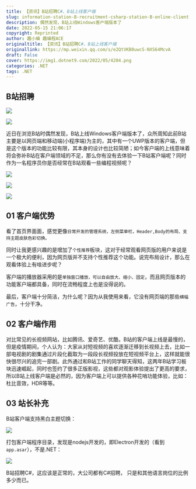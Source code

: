 ```yaml
---
title: 【资讯】B站招聘C#、B站上线客户端
slug: information-station-B-recruitment-csharp-station-B-online-client
description: 偶然发现，B站上线Windows客户端版本了
date: 2022-05-15 21:06:17
copyright: Reprinted
author: 趣小编 趣编程ACE
originaltitle: 【资讯】B站招聘C#、B站上线客户端
originallink: https://mp.weixin.qq.com/s/e2QtVKB0uwcS-NXS64McvA
draft: False
cover: https://img1.dotnet9.com/2022/05/4204.png
categories: .NET
tags: .NET
---
```



## B站招聘

![](https://img1.dotnet9.com/2022/05/4201.jpg)

![](https://img1.dotnet9.com/2022/05/4202.jpg)

近日在浏览B站时偶然发现，B站上线Windows客户端版本了，众所周知此前B站主要是以网页端和移动端(小程序端)为主的，其中有一个UWP版本的客户端，但是这个版本的功能比较有限，其本身的设计也比较简陋；如今客户端的上线意味着将会弥补B站在客户端领域的不足，那么你有没有去体验一下B站客户端呢？同时作为一名程序员你是否经常在B站观看一些编程视频呢？

![](https://img1.dotnet9.com/2022/05/4203.png)

![](https://img1.dotnet9.com/2022/05/4204.png)

![](https://img1.dotnet9.com/2022/05/4205.png)

## 01 客户端优势


看了首页界面面，感觉更像`日常开发的管理系统，左侧菜单栏，Header,Body的布局、支持主题皮肤色彩切换。`

同时让我更感兴趣的是增加了`个性推荐`板块，这对于经常观看网页版的用户来说是一个极大的便利，因为网页版并不支持个性推荐这个功能。说完布局设计，那么在观看体验上有啥进步呢？

客户端的播放器采用的是`单独窗口播放，可以自由放大、缩小、固定`，而且网页版本的功能客户端都具备，同时在流畅程度上也是没得说的。

最后，客户端十分简洁，为什么呢？因为从我使用来看，它没有网页端的那些`横幅广告`，十分干净。

## 02 客户端作用

对比常见的长视频网站，比如腾讯、爱奇艺、优酷，B站的客户端上线是最慢的，但是疫情期间，个人认为：大家从对短视频的喜欢逐渐迁移到长视频上去，比如一部电视剧的剧集通过片段化截取为一段段长视频投放在短视频平台上，这样就能很快很尽兴的追完一部剧。此外通过和B站工作的同学聊天得知，这两年B站学习板块迅速崛起，同时也签约了很多正版影视，这些都对观影体验提出了更高的要求，所以B站上线客户端是必然的，因为客户端上可以提供各种花哨功能体验，比如：杜比音效，HDR等等。

## 03 站长补充

B站客户端支持黑白主题切换：

![](https://img1.dotnet9.com/2022/05/4206.gif)

打包客户端程序目录，发现是nodejs开发的，即Electron开发的（看到`app.asar`），不是.NET：

![](https://img1.dotnet9.com/2022/05/4207.gif)

B站招聘C#，这应该是正常的，大公司都有C#招聘， 只是和其他语言岗位的比例多少而已。